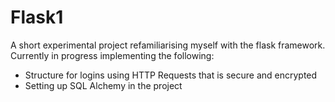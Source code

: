 # Flask1 

A short experimental project refamiliarising myself with the flask framework.
Currently in progress implementing the following:
 - Structure for logins using HTTP Requests that is secure and encrypted
 - Setting up SQL Alchemy in the project 
